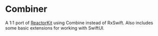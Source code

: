 # Combiner

A 1:1 port of [ReactorKit](https://github.com/ReactorKit/ReactorKit) using Combine instead of RxSwift. Also includes some basic extensions for working with SwiftUI.